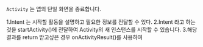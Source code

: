 
`Activity` 는 앱의 단일 화면을 종료합니다.

1.Intent 는 시작할 활동을 설명하고 필요한 정보를 전달할 수 있다.
2.Intent 라고 하는 것을 startActivity()에 전달하여 Activity의 새 인스턴스를 시작할 수 있습니다.
3.해당 결과를 return 받고싶은 경우 onActivityResult()를 사용하여 

